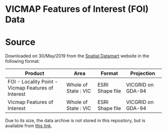 # VICMAP Features of Interest (FOI) Data

# Source

Downloaded on 30/May/2019 from the [Spatial Datamart](http://services.land.vic.gov.au/SpatialDatamart) website in the following format:

|Product |Area |Format |Projection
|---|---|---|---
|FOI - Locality Point - Vicmap Features of Interest	|Whole of State : VIC	|ESRI Shape file	|VICGRID on GDA-94
|Vicmap Features of Interest	|Whole of State : VIC |ESRI Shape file	|VICGRID on GDA-94

Due to its size, the data archive is not stored in this repository, but is available from [this link](https://cloudstor.aarnet.edu.au/plus/s/x1U6hmWbscJT2dK).
